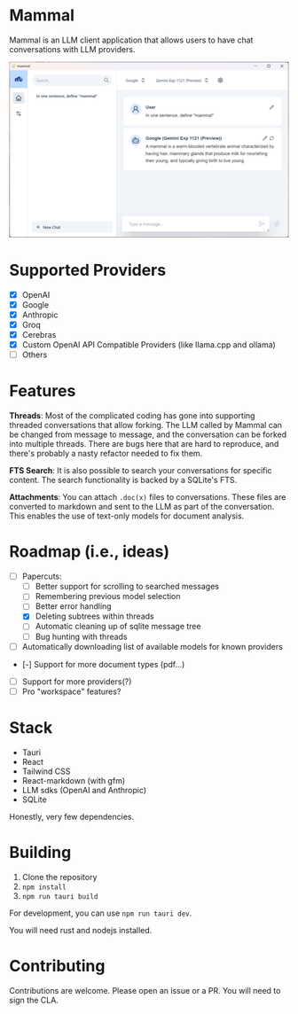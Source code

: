 # Mammal

Mammal is an LLM client application that allows users to have chat conversations with LLM providers.

![Mammal](./screenshot.png)

# Supported Providers

- [x] OpenAI
- [x] Google
- [x] Anthropic
- [x] Groq
- [x] Cerebras
- [x] Custom OpenAI API Compatible Providers (like llama.cpp and ollama)
- [ ] Others

# Features

**Threads**: Most of the complicated coding has gone into supporting threaded conversations that allow forking. The LLM called by Mammal can be changed from message to message, and the conversation can be forked into multiple threads. There are bugs here that are hard to reproduce, and there's probably a nasty refactor needed to fix them.

**FTS Search**: It is also possible to search your conversations for specific content. The search functionality is backed by a SQLite's FTS.

**Attachments**: You can attach `.doc(x)` files to conversations. These files are converted to markdown and sent to the LLM as part of the conversation. This enables the use of text-only models for document analysis.

# Roadmap (i.e., ideas)

- [ ] Papercuts:
  - [ ] Better support for scrolling to searched messages
  - [ ] Remembering previous model selection
  - [ ] Better error handling
  - [x] Deleting subtrees within threads
  - [ ] Automatic cleaning up of sqlite message tree
  - [ ] Bug hunting with threads
- [ ] Automatically downloading list of available models for known providers
- [-] Support for more document types (pdf...)
- [ ] Support for more providers(?)
- [ ] Pro "workspace" features?

# Stack

- Tauri
- React
- Tailwind CSS
- React-markdown (with gfm)
- LLM sdks (OpenAI and Anthropic)
- SQLite

Honestly, very few dependencies.

# Building

1. Clone the repository
2. `npm install`
3. `npm run tauri build`

For development, you can use `npm run tauri dev`.

You will need rust and nodejs installed.

# Contributing

Contributions are welcome. Please open an issue or a PR.
You will need to sign the CLA.
